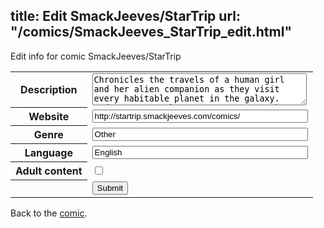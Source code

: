 title: Edit SmackJeeves/StarTrip
url: "/comics/SmackJeeves_StarTrip_edit.html"
---
Edit info for comic SmackJeeves/StarTrip

<form name="comic" action="http://gaepostmail.appspot.com/comic/" method="post">
<table class="comicinfo">
<tr>
<th>Description</th><td><textarea name="description" cols="40" rows="3">Chronicles the travels of a human girl and her alien companion as they visit every habitable planet in the galaxy. Updates a new chapter every two months!</textarea></td>
</tr>
<tr>
<th>Website</th><td><input type="text" name="url" value="http://startrip.smackjeeves.com/comics/" size="40"/></td>
</tr>
<tr>
<th>Genre</th><td><input type="text" name="genre" value="Other" size="40"/></td>
</tr>
<tr>
<th>Language</th><td><input type="text" name="language" value="English" size="40"/></td>
</tr>
<tr>
<th>Adult content</th><td><input type="checkbox" name="adult" value="adult" /></td>
</tr>
<tr>
<th></th><td>
<input type="hidden" name="comic" value="SmackJeeves_StarTrip" />
<input type="submit" name="submit" value="Submit" />
</td>
</tr>
</table>
</form>

Back to the [comic](SmackJeeves_StarTrip.html).

